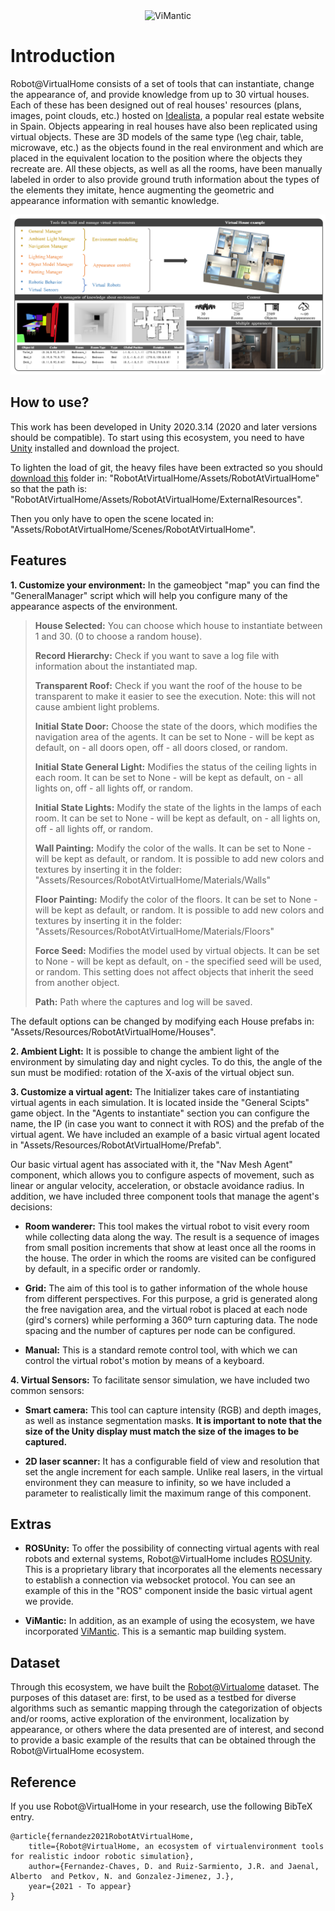<div align="center">
  <img src="https://github.com/DavidFernandezChaves/RobotAtVirtualHome/blob/main/Assets/Resources/RobotAtVirtualHome/Images/RobotAtVirtualHome.gif?raw=true" alt="ViMantic" width="400" height="200"/>
</div>

# Introduction
Robot@VirtualHome consists of a set of tools that can instantiate, change the appearance of, and provide knowledge from up to 30 virtual houses. Each of these has been designed out of real houses' resources (plans, images, point clouds, etc.) hosted on [Idealista](www.idealista.com), a popular real estate website in Spain. Objects appearing in real houses have also been replicated using virtual objects. These are 3D models of the same type (\eg chair, table, microwave, etc.) as the objects found in the real environment and which are placed in the equivalent location to the position where the objects they recreate are. All these objects, as well as all the rooms, have been manually labeled in order to also provide ground truth information about the types of the elements they imitate, hence augmenting the geometric and appearance information with semantic knowledge.

![Head Image](./Assets/Resources/RobotAtVirtualHome/Images/ImgExample.png)
  
## How to use?
This work has been developed in Unity 2020.3.14 (2020 and later versions should be compatible). To start using this ecosystem, you need to have [Unity](https://unity3d.com/es/get-unity/download)  installed and download the project.

To lighten the load of git, the heavy files have been extracted so you should [download this](https://mega.nz/file/b9wjhArS#Eb3u50DcJxt60C6wpzv7r1wvZx0WawwtN77nvdrMhwo) folder in: "RobotAtVirtualHome/Assets/RobotAtVirtualHome" so that the path is: "RobotAtVirtualHome/Assets/RobotAtVirtualHome/ExternalResources".

Then you only have to open the scene located in: "Assets/RobotAtVirtualHome/Scenes/RobotAtVirtualHome".
  

  
## Features
**1. Customize your environment:**
In the gameobject "map" you can find the "GeneralManager" script which will help you configure many of the appearance aspects of the environment.

>**House Selected:** You can choose which house to instantiate between 1 and 30. (0 to choose a random house).
>
>**Record Hierarchy:** Check if you want to save a log file with information about the instantiated map.
>
>**Transparent Roof:** Check if you want the roof of the house to be transparent to make it easier to see the execution. Note: this will not cause ambient light problems.
>
>**Initial State Door:** Choose the state of the doors, which modifies the navigation area of the agents. It can be set to None - will be kept as default, on - all doors open, off - all doors closed, or random. 
>
>**Initial State General Light:** Modifies the status of the ceiling lights in each room. It can be set to None - will be kept as default, on - all lights on, off - all lights off, or random.
>
>**Initial State Lights:** Modify the state of the lights in the lamps of each room. It can be set to None - will be kept as default, on - all lights on, off - all lights off, or random.
>
>**Wall Painting:** Modify the color of the walls. It can be set to None - will be kept as default, or random. It is possible to add new colors and textures by inserting it in the folder: "Assets/Resources/RobotAtVirtualHome/Materials/Walls"
>
>**Floor Painting:** Modify the color of the floors. It can be set to None - will be kept as default, or random. It is possible to add new colors and textures by inserting it in the folder: "Assets/Resources/RobotAtVirtualHome/Materials/Floors"
>
>**Force Seed:** Modifies the model used by virtual objects. It can be set to None - will be kept as default, on - the specified seed will be used, or random. This setting does not affect objects that inherit the seed from another object.
>
>**Path:** Path where the captures and log will be saved.
        
  The default options can be changed by modifying each House prefabs in: "Assets/Resources/RobotAtVirtualHome/Houses".
  
  
 **2. Ambient Light:**
 It is possible to change the ambient light of the environment by simulating day and night cycles. To do this, the angle of the sun must be modified: rotation of the X-axis of the virtual object sun.
  
 **3. Customize a virtual agent:**
  The Initializer takes care of instantiating virtual agents in each simulation. It is located inside the "General Scipts" game object. In the "Agents to instantiate" section you can configure the name, the IP (in case you want to connect it with ROS) and the prefab of the virtual agent. We have included an example of a basic virtual agent located in "Assets/Resources/RobotAtVirtualHome/Prefab".
  
  Our basic virtual agent has associated with it, the "Nav Mesh Agent" component, which allows you to configure aspects of movement, such as linear or angular velocity, acceleration, or obstacle avoidance radius. In addition, we have included three component tools that manage the agent's decisions: 
 
 * **Room wanderer:** This tool makes the virtual robot to visit every room while collecting data along the way. The result is a sequence of images from small position increments that show at least once all the rooms in the house. The order in which the rooms are visited can be configured by default, in a specific order or randomly.
    
 * **Grid:** The aim of this tool is to gather information of the whole house from different perspectives. For this purpose, a grid is generated along the free navigation area, and the virtual robot is placed at each node (gird's corners) while performing a 360º turn capturing data. The node spacing and the number of captures per node can be configured. 
    
 * **Manual:** This is a standard remote control tool, with which we can control the virtual robot's motion by means of a keyboard.    
  
 **4. Virtual Sensors:**
  To facilitate sensor simulation, we have included two common sensors:
* **Smart camera:**  This tool can capture intensity (RGB) and depth images, as well as instance segmentation masks. **It is important to note that the size of the Unity display must match the size of the images to be captured.**

* **2D laser scanner:** It has a configurable field of view and resolution that set the angle increment for each sample. Unlike real lasers, in the virtual environment they can measure to infinity, so we have included a parameter to realistically limit the maximum range of this component.
  
## Extras

* **ROSUnity:** To offer the possibility of connecting virtual agents with real robots and external systems, Robot@VirtualHome includes [ROSUnity](https://github.com/DavidFernandezChaves/ROSUnityCore). This is a proprietary library that incorporates all the elements necessary to establish a connection via websocket protocol. You can see an example of this in the "ROS" component inside the basic virtual agent we provide. 

* **ViMantic:** In addition, as an example of using the ecosystem, we have incorporated [ViMantic](https://github.com/DavidFernandezChaves/ViMantic-Unity3DNode). This is a semantic map building system.

## Dataset
Through this ecosystem, we have built the [Robot@Virtualome](https://zenodo.org/record/4610098#.YQEjpo77RaY) dataset. The purposes of this dataset are: first,  to be used as a testbed for diverse algorithms such as semantic mapping through the categorization of objects and/or rooms, active exploration of the environment, localization by appearance, or others where the data presented are of interest, and second to provide a basic example of the results that can be obtained through the Robot@VirtualHome ecosystem.

## Reference

If you use Robot@VirtualHome in your research, use the following BibTeX entry.

```
@article{fernandez2021RobotAtVirtualHome,
    title={Robot@VirtualHome, an ecosystem of virtualenvironment tools for realistic indoor robotic simulation},
    author={Fernandez-Chaves, D. and Ruiz-Sarmiento, J.R. and Jaenal, Alberto  and Petkov, N. and Gonzalez-Jimenez, J.},
    year={2021 - To appear}
}
